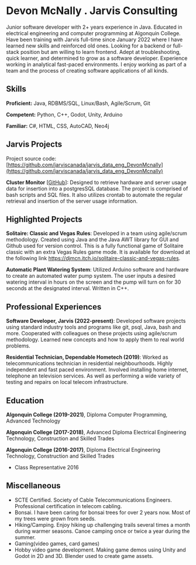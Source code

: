 # Devon McNally . Jarvis Consulting

Junior software developer with 2+ years experience in Java. Educated in electrical engineering and computer programming at Algonquin College. Have been training with Jarvis full-time since January 2022 where I have learned new skills and reinforced old ones. Looking for a backend or full-stack position but am willing to learn frontend. Adept at troubleshooting, quick learner, and determined to grow as a software developer. Experience working in analytical fast-paced environments. I enjoy working as part of a team and the process of creating software applications of all kinds.

## Skills

**Proficient:** Java, RDBMS/SQL, Linux/Bash, Agile/Scrum, Git

**Competent:** Python, C++, Godot, Unity, Arduino

**Familiar:** C#, HTML, CSS, AutoCAD, Neo4j

## Jarvis Projects

Project source code: [https://github.com/jarviscanada/jarvis_data_eng_DevonMcnally](https://github.com/jarviscanada/jarvis_data_eng_DevonMcnally)


**Cluster Monitor** [[GitHub](https://github.com/jarviscanada/jarvis_data_eng_DevonMcnally/tree/master/linux_sql)]: Designed to retrieve hardware and server usage data for insertion into a postgresSQL database. The project is comprised of bash scripts and SQL files. It also utilizes crontab to automate the regular retrieval and insertion of the server usage information.


## Highlighted Projects
**Solitaire: Classic and Vegas Rules**: Developed in a team using agile/scrum methodology. Created using Java and the Java AWT library for GUI and Github used for version control. This is a fully functional game of Solitaire classic with an extra Vegas Rules game mode. It is available for download at the following link https://djmcn.itch.io/solitaire-classic-and-vegas-rules.

**Automatic Plant Watering System**: Utilized Arduino software and hardware to create an automated water pump system. The user inputs a desired watering interval in hours on the screen and the pump will turn on for 30 seconds at the designated interval. Written in C++.


## Professional Experiences

**Software Developer, Jarvis (2022-present)**: Developed software projects using standard industry tools and programs like git, psql, Java, bash and more. Cooperated with colleagues on these projects using agile/scrum methodology. Learned new concepts and how to apply them to real world problems.

**Residential Technician, Dependable Hometech (2019)**: Worked as telecommunications technician in residential neighbourhoods. Highly independent and fast paced environment. Involved installing home internet, telephone an television services. As well as performing a wide variety of testing and repairs on local telecom infrastructure.


## Education
**Algonquin College (2019-2021)**, Diploma Computer Programming, Advanced Technology

**Algonquin College (2017-2018)**, Advanced Diploma Electrical Engineering Technology, Construction and Skilled Trades

**Algonquin College (2016-2017)**, Diploma Electrical Engineering Technology, Construction and Skilled Trades
- Class Representative 2016


## Miscellaneous
- SCTE Certified. Society of Cable Telecommunications Engineers. Professional certification in telecom cabling.
- Bonsai. I have been caring for bonsai trees for over 2 years now. Most of my trees were grown from seeds.
- Hiking/Camping. Enjoy hiking up challenging trails several times a month during warmer seasons. Canoe camping once or twice a year during the summer.
- Gaming(video games, card games)
- Hobby video game development. Making game demos using Unity and Godot in 2D and 3D. Blender used to create game assets.